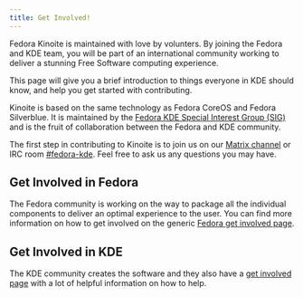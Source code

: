 ```yaml
---
title: Get Involved!
---
```


Fedora Kinoite is maintained with love by volunters. By joining the Fedora and KDE team,
you will be part of an international community working to deliver a stunning Free Software
computing experience.

This page will give you a brief introduction to things everyone in KDE should know, and
help you get started with contributing.

Kinoite is based on the same technology as Fedora CoreOS and Fedora Silverblue. It is
maintained by the [Fedora KDE Special Interest Group (SIG)](https://fedoraproject.org/wiki/SIGs/KDE)
and is the fruit of collaboration between the Fedora and KDE community. 

The first step in contributing to Kinoite is to join us on our [Matrix channel](matrix.to/#/#fedora-kde:matrix.org)
or IRC room [#fedora-kde](irc://irc.freenode.net/fedora-kde). Feel free to ask us any questions you may have.

## Get Involved in Fedora

The Fedora community is working on the way to package all the individual components to
deliver an optimal experience to the user. You can find more information on how to get
involved on the generic [Fedora get involved page](https://fedoraproject.org/wiki/Join).

## Get Involved in KDE

The KDE community creates the software and they also have a [get involved page](https://community.kde.org/Get_Involved)
with a lot of helpful information on how to help.
